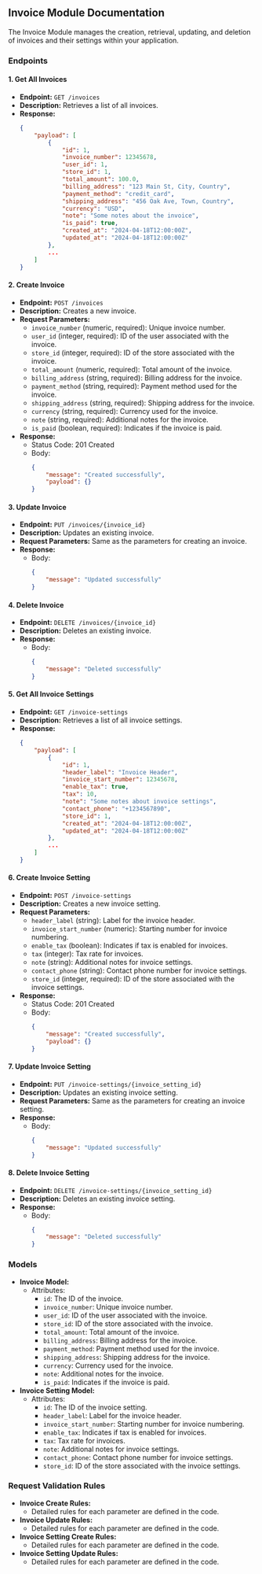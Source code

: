 ## Invoice Module Documentation

The Invoice Module manages the creation, retrieval, updating, and deletion of invoices and their settings within your application.

### Endpoints

#### 1. Get All Invoices

- **Endpoint:** `GET /invoices`
- **Description:** Retrieves a list of all invoices.
- **Response:**
  ```json
  {
      "payload": [
          {
              "id": 1,
              "invoice_number": 12345678,
              "user_id": 1,
              "store_id": 1,
              "total_amount": 100.0,
              "billing_address": "123 Main St, City, Country",
              "payment_method": "credit_card",
              "shipping_address": "456 Oak Ave, Town, Country",
              "currency": "USD",
              "note": "Some notes about the invoice",
              "is_paid": true,
              "created_at": "2024-04-18T12:00:00Z",
              "updated_at": "2024-04-18T12:00:00Z"
          },
          ...
      ]
  }
  ```

#### 2. Create Invoice

- **Endpoint:** `POST /invoices`
- **Description:** Creates a new invoice.
- **Request Parameters:**
  - `invoice_number` (numeric, required): Unique invoice number.
  - `user_id` (integer, required): ID of the user associated with the invoice.
  - `store_id` (integer, required): ID of the store associated with the invoice.
  - `total_amount` (numeric, required): Total amount of the invoice.
  - `billing_address` (string, required): Billing address for the invoice.
  - `payment_method` (string, required): Payment method used for the invoice.
  - `shipping_address` (string, required): Shipping address for the invoice.
  - `currency` (string, required): Currency used for the invoice.
  - `note` (string, required): Additional notes for the invoice.
  - `is_paid` (boolean, required): Indicates if the invoice is paid.
- **Response:**
  - Status Code: 201 Created
  - Body:
    ```json
    {
        "message": "Created successfully",
        "payload": {}
    }
    ```

#### 3. Update Invoice

- **Endpoint:** `PUT /invoices/{invoice_id}`
- **Description:** Updates an existing invoice.
- **Request Parameters:** Same as the parameters for creating an invoice.
- **Response:**
  - Body:
    ```json
    {
        "message": "Updated successfully"
    }
    ```

#### 4. Delete Invoice

- **Endpoint:** `DELETE /invoices/{invoice_id}`
- **Description:** Deletes an existing invoice.
- **Response:**
  - Body:
    ```json
    {
        "message": "Deleted successfully"
    }
    ```

#### 5. Get All Invoice Settings

- **Endpoint:** `GET /invoice-settings`
- **Description:** Retrieves a list of all invoice settings.
- **Response:**
  ```json
  {
      "payload": [
          {
              "id": 1,
              "header_label": "Invoice Header",
              "invoice_start_number": 12345678,
              "enable_tax": true,
              "tax": 10,
              "note": "Some notes about invoice settings",
              "contact_phone": "+1234567890",
              "store_id": 1,
              "created_at": "2024-04-18T12:00:00Z",
              "updated_at": "2024-04-18T12:00:00Z"
          },
          ...
      ]
  }
  ```

#### 6. Create Invoice Setting

- **Endpoint:** `POST /invoice-settings`
- **Description:** Creates a new invoice setting.
- **Request Parameters:**
  - `header_label` (string): Label for the invoice header.
  - `invoice_start_number` (numeric): Starting number for invoice numbering.
  - `enable_tax` (boolean): Indicates if tax is enabled for invoices.
  - `tax` (integer): Tax rate for invoices.
  - `note` (string): Additional notes for invoice settings.
  - `contact_phone` (string): Contact phone number for invoice settings.
  - `store_id` (integer, required): ID of the store associated with the invoice settings.
- **Response:**
  - Status Code: 201 Created
  - Body:
    ```json
    {
        "message": "Created successfully",
        "payload": {}
    }
    ```

#### 7. Update Invoice Setting

- **Endpoint:** `PUT /invoice-settings/{invoice_setting_id}`
- **Description:** Updates an existing invoice setting.
- **Request Parameters:** Same as the parameters for creating an invoice setting.
- **Response:**
  - Body:
    ```json
    {
        "message": "Updated successfully"
    }
    ```

#### 8. Delete Invoice Setting

- **Endpoint:** `DELETE /invoice-settings/{invoice_setting_id}`
- **Description:** Deletes an existing invoice setting.
- **Response:**
  - Body:
    ```json
    {
        "message": "Deleted successfully"
    }
    ```

### Models

- **Invoice Model:**
  - Attributes:
    - `id`: The ID of the invoice.
    - `invoice_number`: Unique invoice number.
    - `user_id`: ID of the user associated with the invoice.
    - `store_id`: ID of the store associated with the invoice.
    - `total_amount`: Total amount of the invoice.
    - `billing_address`: Billing address for the invoice.
    - `payment_method`: Payment method used for the invoice.
    - `shipping_address`: Shipping address for the invoice.
    - `currency`: Currency used for the invoice.
    - `note`: Additional notes for the invoice.
    - `is_paid`: Indicates if the invoice is paid.
- **Invoice Setting Model:**
  - Attributes:
    - `id`: The ID of the invoice setting.
    - `header_label`: Label for the invoice header.
    - `invoice_start_number`: Starting number for invoice numbering.
    - `enable_tax`: Indicates if tax is enabled for invoices.
    - `tax`: Tax rate for invoices.
    - `note`: Additional notes for invoice settings.
    - `contact_phone`: Contact phone number for invoice settings.
    - `store_id`: ID of the store associated with the invoice settings.

### Request Validation Rules

- **Invoice Create Rules:**
  - Detailed rules for each parameter are defined in the code.
- **Invoice Update Rules:**
  - Detailed rules for each parameter are defined in the code.
- **Invoice Setting Create Rules:**
  - Detailed rules for each parameter are defined in the code.
- **Invoice Setting Update Rules:**
  - Detailed rules for each parameter are defined in the code.
